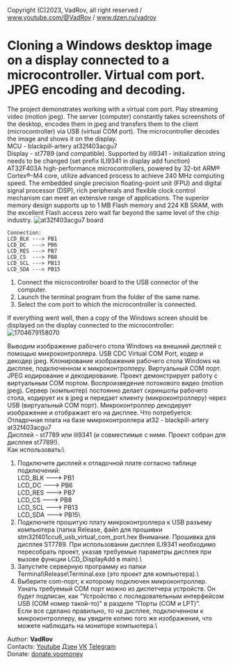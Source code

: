 Copyright (C)2023, VadRov, all right reserved / www.youtube.com/@VadRov / www.dzen.ru/vadrov
# Cloning a Windows desktop image on a display connected to a microcontroller. Virtual com port. JPEG encoding and decoding.
The project demonstrates working with a virtual com port. Play streaming video (motion jpeg). The server (computer) constantly takes screenshots of the desktop, encodes them in jpeg and transfers them to the client (microcontroller) via USB (virtual COM port). The microcontroller decodes the image and shows it on the display.\
MCU - blackpill-artery at32f403acgu7\
Display - st7789 (and compatible). Supported by ili9341 - initialization string needs to be changed (set prefix ILI9341 in display add function)\
AT32F403A high-performance microcontrollers, powered by 32-bit ARM® Cortex®-M4 core, utilize advanced process to achieve 240 MHz computing speed. The embedded single precision floating-point unit (FPU) and digital signal processor (DSP), rich peripherals and flexible clock control mechanism can meet an extensive range of applications. The superior memory design supports up to 1 MB Flash memory and 224 KB SRAM, with the excellent Flash access zero wait far beyond the same level of the chip industry.
![at32f403acgu7 board](https://github.com/vadrov/AT32F403ACGU7_display_spi_dma_st7789_ili9341/assets/111627147/e2e03925-22c7-4f26-88f4-a398f9c42ef4)
```
Connection:
LCD_BLK ---> PB1
LCD_DC  ---> PB6
LCD_RES ---> PB7
LCD_CS  ---> PB8
LCD_SCL ---> PB13
LCD_SDA ---> PB15
```
1. Connect the microcontroller board to the USB connector of the computer.
2. Launch the terminal program from the folder of the same name.
3. Select the com port to which the microcontroller is connected.

If everything went well, then a copy of the Windows screen should be displayed on the display connected to the microcontroller:
![1704679158070](https://github.com/vadrov/stm32f401ccu6-usb-vcp-clone-windows-desktop-to-display/assets/111627147/105a61d5-7477-465b-ad95-42c0ddf2ef16)

Выводим изображение рабочего стола Windows на внешний дисплей с помощью микроконтроллера. USB CDC Virtual COM Port, кодер и декодер jpeg. Клонирование изображения рабочего стола Windows на дисплее, подключенном к микроконтроллеру. Виртуальный COM порт. JPEG кодирование и декодирование. Проект демонстрирует работу с виртуальным COM портом. Воспроизведение потокового видео (motion jpeg). Сервер (компьютер) постоянно делает скриншоты рабочего стола, кодирует их в jpeg и передает клиенту (микроконтроллеру) через USB (виртуальный COM порт). Микроконтроллер декодирует изображение и отображает его на дисплее. Что потребуется:\
Отладочная плата на базе микроконтроллера at32 - blackpill-artery at32f403acgu7\
Дисплей - st7789 или ili9341 (и совместимые с ними. Проект собран для дисплея st7789!).\
Как использовать:\
1. Подключите дисплей к отладочной плате согласно таблице подключений:\
LCD_BLK ---> PB1\
LCD_DC  ---> PB6\
LCD_RES ---> PB7\
LCD_CS  ---> PB8\
LCD_SCL ---> PB13\
LCD_SDA ---> PB15\
2. Подключите прошитую плату микроконтроллера к USB разъему компьютера (папка Release, файл для прошивки stm32f401ccu6_usb_virtual_com_port.hex Внимание. Прошивка для дисплея ST7789. При использовании дисплея ILI9341 необходимо пересобрать проект, указав требуемые параметры дисплея при вызове функции LCD_DisplayAdd в main).\
3. Запустите серверную программу из папки Terminal\Release\Terminal.exe (это проект для компьютера).\
4. Выберите com-порт, к которому подключен микроконтроллер. Узнать требуемый COM порт можно из диспетчера устройств. Он будет подписан, как "Устройство с последовательным интерфейсом USB (COM номер такой-то)" в разделе  "Порты (COM и LPT)". \
Если все сделано правильно, то на дисплее, подключенном к микроконтроллеру, вы увидите копию того  же изображения, что можете наблюдать на мониторе компьютера.\

Author: **VadRov**\
Contacts: [Youtube](https://www.youtube.com/@VadRov) [Дзен](https://dzen.ru/vadrov) [VK](https://vk.com/vadrov) [Telegram](https://t.me/vadrov_channel)\
Donate: [donate.yoomoney](https://yoomoney.ru/to/4100117522443917)

